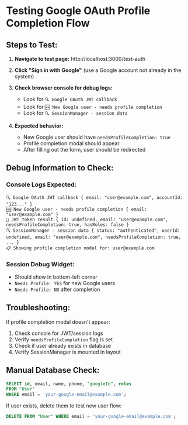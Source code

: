 # Testing Google OAuth Profile Completion Flow

## Steps to Test:

1. **Navigate to test page:** http://localhost:3000/test-auth

2. **Click "Sign in with Google"** (use a Google account not already in the system)

3. **Check browser console for debug logs:**
   - Look for `🔍 Google OAuth JWT callback`
   - Look for `🆕 New Google user - needs profile completion`
   - Look for `🔍 SessionManager - session data`

4. **Expected behavior:**
   - New Google user should have `needsProfileCompletion: true`
   - Profile completion modal should appear
   - After filling out the form, user should be redirected

## Debug Information to Check:

### Console Logs Expected:
```
🔍 Google OAuth JWT callback { email: "user@example.com", accountId: "123..." }
🆕 New Google user - needs profile completion { email: "user@example.com" }
🎯 JWT token result { id: undefined, email: "user@example.com", needsProfileCompletion: true, hasRoles: false }
🔍 SessionManager - session data { status: "authenticated", userId: undefined, email: "user@example.com", needsProfileCompletion: true, ... }
📋 Showing profile completion modal for: user@example.com
```

### Session Debug Widget:
- Should show in bottom-left corner
- `Needs Profile: YES` for new Google users
- `Needs Profile: NO` after completion

## Troubleshooting:

If profile completion modal doesn't appear:
1. Check console for JWT/session logs
2. Verify `needsProfileCompletion` flag is set
3. Check if user already exists in database
4. Verify SessionManager is mounted in layout

## Manual Database Check:

```sql
SELECT id, email, name, phone, "googleId", roles 
FROM "User" 
WHERE email = 'your-google-email@example.com';
```

If user exists, delete them to test new user flow:
```sql
DELETE FROM "User" WHERE email = 'your-google-email@example.com';
```